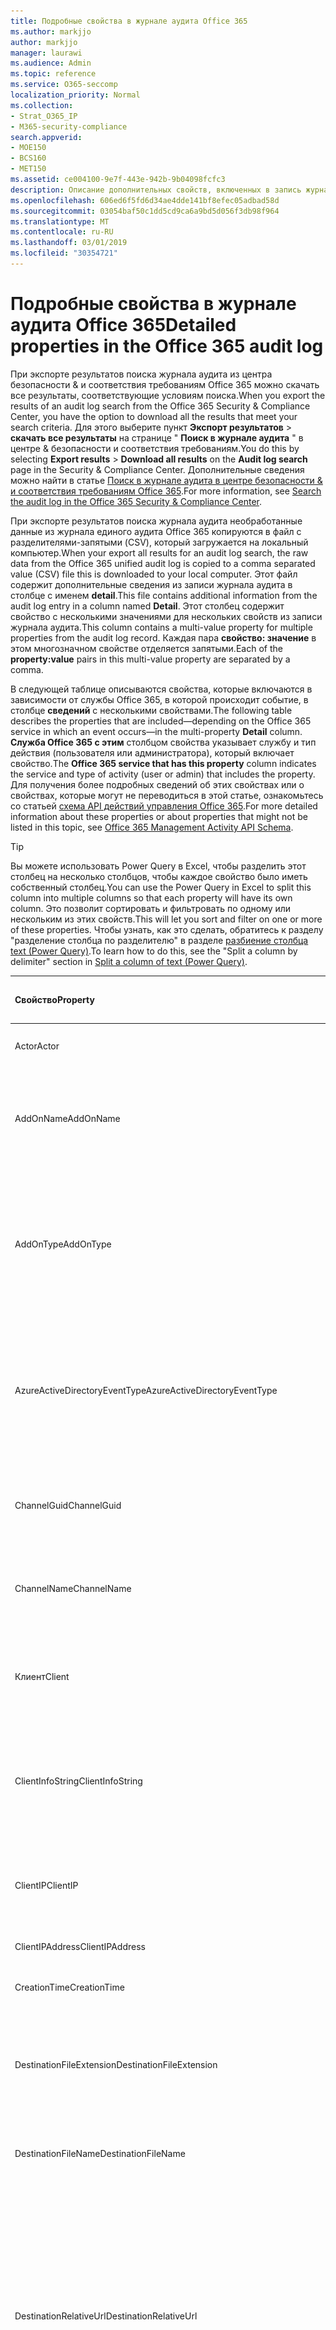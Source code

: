 ```yaml
---
title: Подробные свойства в журнале аудита Office 365
ms.author: markjjo
author: markjjo
manager: laurawi
ms.audience: Admin
ms.topic: reference
ms.service: O365-seccomp
localization_priority: Normal
ms.collection:
- Strat_O365_IP
- M365-security-compliance
search.appverid:
- MOE150
- BCS160
- MET150
ms.assetid: ce004100-9e7f-443e-942b-9b04098fcfc3
description: Описание дополнительных свойств, включенных в запись журнала аудита Office 365.
ms.openlocfilehash: 606ed6f5fd6d34ae4dde141bf8efec05adbad58d
ms.sourcegitcommit: 03054baf50c1dd5cd9ca6a9bd5d056f3db98f964
ms.translationtype: MT
ms.contentlocale: ru-RU
ms.lasthandoff: 03/01/2019
ms.locfileid: "30354721"
---
```

# <a name="detailed-properties-in-the-office-365-audit-log"></a><span data-ttu-id="d6e2f-103">Подробные свойства в журнале аудита Office 365</span><span class="sxs-lookup"><span data-stu-id="d6e2f-103">Detailed properties in the Office 365 audit log</span></span>

<span data-ttu-id="d6e2f-104">При экспорте результатов поиска журнала аудита из центра безопасности &amp; и соответствия требованиям Office 365 можно скачать все результаты, соответствующие условиям поиска.</span><span class="sxs-lookup"><span data-stu-id="d6e2f-104">When you export the results of an audit log search from the Office 365 Security &amp; Compliance Center, you have the option to download all the results that meet your search criteria.</span></span> <span data-ttu-id="d6e2f-105">Для этого выберите пункт **Экспорт результатов** \> **скачать все результаты** на странице " **Поиск в журнале аудита** " в центре &amp; безопасности и соответствия требованиям.</span><span class="sxs-lookup"><span data-stu-id="d6e2f-105">You do this by selecting **Export results** \> **Download all results** on the **Audit log search** page in the Security &amp; Compliance Center.</span></span> <span data-ttu-id="d6e2f-106">Дополнительные сведения можно найти в статье [Поиск в журнале аудита в центре безопасности &amp; и соответствия требованиям Office 365](search-the-audit-log-in-security-and-compliance.md).</span><span class="sxs-lookup"><span data-stu-id="d6e2f-106">For more information, see [Search the audit log in the Office 365 Security &amp; Compliance Center](search-the-audit-log-in-security-and-compliance.md).</span></span>
  
 <span data-ttu-id="d6e2f-107">При экспорте результатов поиска журнала аудита необработанные данные из журнала единого аудита Office 365 копируются в файл с разделителями-запятыми (CSV), который загружается на локальный компьютер.</span><span class="sxs-lookup"><span data-stu-id="d6e2f-107">When your export all results for an audit log search, the raw data from the Office 365 unified audit log is copied to a comma separated value (CSV) file this is downloaded to your local computer.</span></span> <span data-ttu-id="d6e2f-108">Этот файл содержит дополнительные сведения из записи журнала аудита в столбце с именем **detail**.</span><span class="sxs-lookup"><span data-stu-id="d6e2f-108">This file contains additional information from the audit log entry in a column named **Detail**.</span></span> <span data-ttu-id="d6e2f-109">Этот столбец содержит свойство с несколькими значениями для нескольких свойств из записи журнала аудита.</span><span class="sxs-lookup"><span data-stu-id="d6e2f-109">This column contains a multi-value property for multiple properties from the audit log record.</span></span> <span data-ttu-id="d6e2f-110">Каждая пара **свойство: значение** в этом многозначном свойстве отделяется запятыми.</span><span class="sxs-lookup"><span data-stu-id="d6e2f-110">Each of the **property:value** pairs in this multi-value property are separated by a comma.</span></span> 
  
<span data-ttu-id="d6e2f-111">В следующей таблице описываются свойства, которые включаются в зависимости от службы Office 365, в которой происходит событие, в столбце **сведений** с несколькими свойствами.</span><span class="sxs-lookup"><span data-stu-id="d6e2f-111">The following table describes the properties that are included—depending on the Office 365 service in which an event occurs—in the multi-property **Detail** column.</span></span> <span data-ttu-id="d6e2f-112">**Служба Office 365 с этим** столбцом свойства указывает службу и тип действия (пользователя или администратора), который включает свойство.</span><span class="sxs-lookup"><span data-stu-id="d6e2f-112">The **Office 365 service that has this property** column indicates the service and type of activity (user or admin) that includes the property.</span></span> <span data-ttu-id="d6e2f-113">Для получения более подробных сведений об этих свойствах или о свойствах, которые могут не переводиться в этой статье, ознакомьтесь со статьей [схема API действий управления Office 365](https://go.microsoft.com/fwlink/p/?LinkId=717993).</span><span class="sxs-lookup"><span data-stu-id="d6e2f-113">For more detailed information about these properties or about properties that might not be listed in this topic, see [Office 365 Management Activity API Schema](https://go.microsoft.com/fwlink/p/?LinkId=717993).</span></span>
  
> [!TIP]
> <span data-ttu-id="d6e2f-114">Вы можете использовать Power Query в Excel, чтобы разделить этот столбец на несколько столбцов, чтобы каждое свойство было иметь собственный столбец.</span><span class="sxs-lookup"><span data-stu-id="d6e2f-114">You can use the Power Query in Excel to split this column into multiple columns so that each property will have its own column.</span></span> <span data-ttu-id="d6e2f-115">Это позволит сортировать и фильтровать по одному или нескольким из этих свойств.</span><span class="sxs-lookup"><span data-stu-id="d6e2f-115">This will let you sort and filter on one or more of these properties.</span></span> <span data-ttu-id="d6e2f-116">Чтобы узнать, как это сделать, обратитесь к разделу "разделение столбца по разделителю" в разделе [разбиение столбца text (Power Query)](https://support.office.com/article/5282d425-6dd0-46ca-95bf-8e0da9539662).</span><span class="sxs-lookup"><span data-stu-id="d6e2f-116">To learn how to do this, see the "Split a column by delimiter" section in [Split a column of text (Power Query)](https://support.office.com/article/5282d425-6dd0-46ca-95bf-8e0da9539662).</span></span> 
  
|<span data-ttu-id="d6e2f-117">**Свойство**</span><span class="sxs-lookup"><span data-stu-id="d6e2f-117">**Property**</span></span>|<span data-ttu-id="d6e2f-118">**Описание**</span><span class="sxs-lookup"><span data-stu-id="d6e2f-118">**Description**</span></span>|<span data-ttu-id="d6e2f-119">**Служба Office 365 с этим свойством**</span><span class="sxs-lookup"><span data-stu-id="d6e2f-119">**Office 365 service that has this property**</span></span>|
|:-----|:-----|:-----|
|<span data-ttu-id="d6e2f-120">Actor</span><span class="sxs-lookup"><span data-stu-id="d6e2f-120">Actor</span></span>|<span data-ttu-id="d6e2f-121">Учетная запись пользователя или службы, которая выполнила действие.</span><span class="sxs-lookup"><span data-stu-id="d6e2f-121">The user or service account that performed the action.</span></span>|<span data-ttu-id="d6e2f-122">Azure Active Directory;</span><span class="sxs-lookup"><span data-stu-id="d6e2f-122">Azure Active Directory</span></span>|
|<span data-ttu-id="d6e2f-123">AddOnName</span><span class="sxs-lookup"><span data-stu-id="d6e2f-123">AddOnName</span></span>|<span data-ttu-id="d6e2f-124">Имя надстройки, которая была добавлена, удалена или обновлена в команде.</span><span class="sxs-lookup"><span data-stu-id="d6e2f-124">The name of an add-on that was added, removed, or updated in a team.</span></span> <span data-ttu-id="d6e2f-125">Тип надстроек в Microsoft Teams — это Bot, соединитель или вкладка.</span><span class="sxs-lookup"><span data-stu-id="d6e2f-125">The type of add-ons in Microsoft Teams are a bot, a connector, or a tab.</span></span>|<span data-ttu-id="d6e2f-126">Microsoft Teams</span><span class="sxs-lookup"><span data-stu-id="d6e2f-126">Microsoft Teams</span></span>|
|<span data-ttu-id="d6e2f-127">AddOnType</span><span class="sxs-lookup"><span data-stu-id="d6e2f-127">AddOnType</span></span>|<span data-ttu-id="d6e2f-128">Тип надстройки, которая была добавлена, удалена или обновлена в команде.</span><span class="sxs-lookup"><span data-stu-id="d6e2f-128">The type of an add-on that was added, removed, or updated in a team.</span></span> <span data-ttu-id="d6e2f-129">Следующие значения указывают тип надстройки.</span><span class="sxs-lookup"><span data-stu-id="d6e2f-129">The following values indicate the type of add-on.</span></span>  <br/> <span data-ttu-id="d6e2f-130">**1** — указывает на Bot.</span><span class="sxs-lookup"><span data-stu-id="d6e2f-130">**1** - Indicates a bot.</span></span><br/> <span data-ttu-id="d6e2f-131">**2** — указывает на соединитель.</span><span class="sxs-lookup"><span data-stu-id="d6e2f-131">**2** - Indicates a connector.</span></span><br/> <span data-ttu-id="d6e2f-132">**3** — указывает на вкладку.</span><span class="sxs-lookup"><span data-stu-id="d6e2f-132">**3** - Indicates a tab.</span></span>|<span data-ttu-id="d6e2f-133">Microsoft Teams</span><span class="sxs-lookup"><span data-stu-id="d6e2f-133">Microsoft Teams</span></span>|
|<span data-ttu-id="d6e2f-134">AzureActiveDirectoryEventType</span><span class="sxs-lookup"><span data-stu-id="d6e2f-134">AzureActiveDirectoryEventType</span></span>|<span data-ttu-id="d6e2f-135">Тип события Azure Active Directory.</span><span class="sxs-lookup"><span data-stu-id="d6e2f-135">The type of Azure Active Directory event.</span></span> <span data-ttu-id="d6e2f-136">Следующие значения указывают тип события.</span><span class="sxs-lookup"><span data-stu-id="d6e2f-136">The following values indicate the type of event.</span></span>  <br/> <span data-ttu-id="d6e2f-137">**0** — указывает на событие входа в учетную запись.</span><span class="sxs-lookup"><span data-stu-id="d6e2f-137">**0** - Indicates an account login event.</span></span><br/> <span data-ttu-id="d6e2f-138">**1** — указывает на событие безопасности приложения Azure.</span><span class="sxs-lookup"><span data-stu-id="d6e2f-138">**1** - Indicates an Azure application security event.</span></span>|<span data-ttu-id="d6e2f-139">Azure Active Directory;</span><span class="sxs-lookup"><span data-stu-id="d6e2f-139">Azure Active Directory</span></span>|
|<span data-ttu-id="d6e2f-140">ChannelGuid</span><span class="sxs-lookup"><span data-stu-id="d6e2f-140">ChannelGuid</span></span>|<span data-ttu-id="d6e2f-141">Идентификатор канала Microsoft Teams.</span><span class="sxs-lookup"><span data-stu-id="d6e2f-141">The ID of a Microsoft Teams channel.</span></span> <span data-ttu-id="d6e2f-142">Команда, в которой находится канал, определена свойствами **теамнаме** и **теамгуид** .</span><span class="sxs-lookup"><span data-stu-id="d6e2f-142">The team that the channel is located in is identified by the **TeamName** and **TeamGuid** properties.</span></span>|<span data-ttu-id="d6e2f-143">Microsoft Teams</span><span class="sxs-lookup"><span data-stu-id="d6e2f-143">Microsoft Teams</span></span>|
|<span data-ttu-id="d6e2f-144">ChannelName</span><span class="sxs-lookup"><span data-stu-id="d6e2f-144">ChannelName</span></span>|<span data-ttu-id="d6e2f-145">Имя канала Microsoft Teams.</span><span class="sxs-lookup"><span data-stu-id="d6e2f-145">The name of a Microsoft Teams channel.</span></span> <span data-ttu-id="d6e2f-146">Команда, в которой находится канал, определена свойствами **теамнаме** и **теамгуид** .</span><span class="sxs-lookup"><span data-stu-id="d6e2f-146">The team that the channel is located in is identified by the **TeamName** and **TeamGuid** properties.</span></span>|<span data-ttu-id="d6e2f-147">Microsoft Teams</span><span class="sxs-lookup"><span data-stu-id="d6e2f-147">Microsoft Teams</span></span>|
|<span data-ttu-id="d6e2f-148">Клиент</span><span class="sxs-lookup"><span data-stu-id="d6e2f-148">Client</span></span>|<span data-ttu-id="d6e2f-149">Клиентское устройство, ОС устройства и браузер устройства, используемый для события входа (например, Nokia Lumia 920; Windows Phone 8; IE Mobile 11).</span><span class="sxs-lookup"><span data-stu-id="d6e2f-149">The client device, the device OS, and the device browser used for the login event (for example, Nokia Lumia 920; Windows Phone 8; IE Mobile 11).</span></span>|<span data-ttu-id="d6e2f-150">Azure Active Directory;</span><span class="sxs-lookup"><span data-stu-id="d6e2f-150">Azure Active Directory</span></span>|
|<span data-ttu-id="d6e2f-151">ClientInfoString</span><span class="sxs-lookup"><span data-stu-id="d6e2f-151">ClientInfoString</span></span>|<span data-ttu-id="d6e2f-152">Сведения о почтовом клиенте, который использовался для выполнения операции (например, версия браузера, версия Outlook и сведения о мобильном устройстве)</span><span class="sxs-lookup"><span data-stu-id="d6e2f-152">Information about the email client that was used to perform the operation, such as a browser version, Outlook version, and mobile device information</span></span>|<span data-ttu-id="d6e2f-153">Exchange (действие почтового ящика)</span><span class="sxs-lookup"><span data-stu-id="d6e2f-153">Exchange (mailbox activity)</span></span>|
|<span data-ttu-id="d6e2f-154">ClientIP</span><span class="sxs-lookup"><span data-stu-id="d6e2f-154">ClientIP</span></span>|<span data-ttu-id="d6e2f-155">IP-адрес устройства, которое использовалось при регистрации действия в журнале.</span><span class="sxs-lookup"><span data-stu-id="d6e2f-155">The IP address of the device that was used when the activity was logged.</span></span> <span data-ttu-id="d6e2f-156">IP-адрес отображается в формате адреса IPv4 или IPv6.</span><span class="sxs-lookup"><span data-stu-id="d6e2f-156">The IP address is displayed in either an IPv4 or IPv6 address format.</span></span>|<span data-ttu-id="d6e2f-157">Exchange и Azure Active Directory</span><span class="sxs-lookup"><span data-stu-id="d6e2f-157">Exchange and Azure Active Directory</span></span>|
|<span data-ttu-id="d6e2f-158">ClientIPAddress</span><span class="sxs-lookup"><span data-stu-id="d6e2f-158">ClientIPAddress</span></span>|<span data-ttu-id="d6e2f-159">То же, что и Клиентип.</span><span class="sxs-lookup"><span data-stu-id="d6e2f-159">Same as ClientIP.</span></span>|<span data-ttu-id="d6e2f-160">SharePoint</span><span class="sxs-lookup"><span data-stu-id="d6e2f-160">SharePoint</span></span>|
|<span data-ttu-id="d6e2f-161">CreationTime</span><span class="sxs-lookup"><span data-stu-id="d6e2f-161">CreationTime</span></span>|<span data-ttu-id="d6e2f-162">Дата и время выполнения действия пользователем в формате UTC.</span><span class="sxs-lookup"><span data-stu-id="d6e2f-162">The date and time in Coordinated Universal Time (UTC) when the user performed the activity.</span></span>|<span data-ttu-id="d6e2f-163">Все</span><span class="sxs-lookup"><span data-stu-id="d6e2f-163">All</span></span>|
|<span data-ttu-id="d6e2f-164">DestinationFileExtension</span><span class="sxs-lookup"><span data-stu-id="d6e2f-164">DestinationFileExtension</span></span>|<span data-ttu-id="d6e2f-165">Расширение скопированного или перемещенного файла.</span><span class="sxs-lookup"><span data-stu-id="d6e2f-165">The file extension of a file that is copied or moved.</span></span> <span data-ttu-id="d6e2f-166">Это свойство отображается только для действий пользователя Филекопиед и Филемовед.</span><span class="sxs-lookup"><span data-stu-id="d6e2f-166">This property is displayed only for the FileCopied and FileMoved user activities.</span></span>|<span data-ttu-id="d6e2f-167">SharePoint</span><span class="sxs-lookup"><span data-stu-id="d6e2f-167">SharePoint</span></span>|
|<span data-ttu-id="d6e2f-168">DestinationFileName</span><span class="sxs-lookup"><span data-stu-id="d6e2f-168">DestinationFileName</span></span>|<span data-ttu-id="d6e2f-169">Имя файла копируется или перемещается.</span><span class="sxs-lookup"><span data-stu-id="d6e2f-169">The name of the file is copied or moved.</span></span> <span data-ttu-id="d6e2f-170">Это свойство отображается только для действий Филекопиед и Филемовед.</span><span class="sxs-lookup"><span data-stu-id="d6e2f-170">This property is displayed only for the FileCopied and FileMoved actions.</span></span>|<span data-ttu-id="d6e2f-171">SharePoint</span><span class="sxs-lookup"><span data-stu-id="d6e2f-171">SharePoint</span></span>|
|<span data-ttu-id="d6e2f-172">DestinationRelativeUrl</span><span class="sxs-lookup"><span data-stu-id="d6e2f-172">DestinationRelativeUrl</span></span>|<span data-ttu-id="d6e2f-173">URL-адрес конечной папки, в которую копируется или перемещается файл.</span><span class="sxs-lookup"><span data-stu-id="d6e2f-173">The URL of the destination folder where a file is copied or moved.</span></span> <span data-ttu-id="d6e2f-174">Сочетание значений для свойств **SiteUrl**, **дестинатионрелативеурл**и **Дестинатионфиленаме** совпадает со значением свойства **ObjectID** , которое представляет собой полный путь к файлу, который был скопирован.</span><span class="sxs-lookup"><span data-stu-id="d6e2f-174">The combination of the values for the **SiteURL**, the **DestinationRelativeURL**, and the **DestinationFileName** properties is the same as the value for the **ObjectID** property, which is the full path name for the file that was copied.</span></span> <span data-ttu-id="d6e2f-175">Это свойство отображается только для действий пользователя Филекопиед и Филемовед.</span><span class="sxs-lookup"><span data-stu-id="d6e2f-175">This property is displayed only for the FileCopied and FileMoved user activities.</span></span>|<span data-ttu-id="d6e2f-176">SharePoint</span><span class="sxs-lookup"><span data-stu-id="d6e2f-176">SharePoint</span></span>|
|<span data-ttu-id="d6e2f-177">EventSource</span><span class="sxs-lookup"><span data-stu-id="d6e2f-177">EventSource</span></span>|<span data-ttu-id="d6e2f-178">Определяет, произошло ли событие в SharePoint.</span><span class="sxs-lookup"><span data-stu-id="d6e2f-178">Identifies that an event occurred in SharePoint.</span></span> <span data-ttu-id="d6e2f-179">Возможные значения: **SharePoint** и **ObjectModel**.</span><span class="sxs-lookup"><span data-stu-id="d6e2f-179">Possible values are **SharePoint** and **ObjectModel**.</span></span>|<span data-ttu-id="d6e2f-180">SharePoint</span><span class="sxs-lookup"><span data-stu-id="d6e2f-180">SharePoint</span></span>|
|<span data-ttu-id="d6e2f-181">ExternalAccess</span><span class="sxs-lookup"><span data-stu-id="d6e2f-181">ExternalAccess</span></span>|<span data-ttu-id="d6e2f-182">Для действий администратора Exchange указывает, был ли командлет запущен пользователем в Организации, сотрудником центра обработки данных Майкрософт или учетной записью службы центра обработки данных или полномочным администратором.</span><span class="sxs-lookup"><span data-stu-id="d6e2f-182">For Exchange admin activity, specifies whether the cmdlet was run by a user in your organization, by Microsoft datacenter personnel or a datacenter service account, or by a delegated administrator.</span></span> <span data-ttu-id="d6e2f-183">Значение **False** означает, что командлет был запущен пользователем в вашей организации.</span><span class="sxs-lookup"><span data-stu-id="d6e2f-183">The value **False** indicates that the cmdlet was run by someone in your organization.</span></span> <span data-ttu-id="d6e2f-184">Значение **True** значит, что командлет запустили сотрудник центра данных Майкрософт, учетная запись службы центра данных или полномочный администратор.</span><span class="sxs-lookup"><span data-stu-id="d6e2f-184">The value **True** indicates that the cmdlet was run by datacenter personnel, a datacenter service account, or a delegated administrator.</span></span>  <br/> <span data-ttu-id="d6e2f-185">Для действия почтовых ящиков Exchange указывает, был ли доступ к почтовому ящику пользователю за пресроком вашей организации.</span><span class="sxs-lookup"><span data-stu-id="d6e2f-185">For Exchange mailbox activity, specifies whether a mailbox was accessed by a user outside your organization.</span></span>|<span data-ttu-id="d6e2f-186">Exchange;</span><span class="sxs-lookup"><span data-stu-id="d6e2f-186">Exchange</span></span>|
|<span data-ttu-id="d6e2f-187">ExtendedProperties</span><span class="sxs-lookup"><span data-stu-id="d6e2f-187">ExtendedProperties</span></span>|<span data-ttu-id="d6e2f-188">Расширенные свойства для события Azure Active Directory.</span><span class="sxs-lookup"><span data-stu-id="d6e2f-188">The extended properties for an the Azure Active Directory event.</span></span>|<span data-ttu-id="d6e2f-189">Azure Active Directory;</span><span class="sxs-lookup"><span data-stu-id="d6e2f-189">Azure Active Directory</span></span>|
|<span data-ttu-id="d6e2f-190">ИД</span><span class="sxs-lookup"><span data-stu-id="d6e2f-190">ID</span></span>|<span data-ttu-id="d6e2f-191">Идентификатор записи отчета.</span><span class="sxs-lookup"><span data-stu-id="d6e2f-191">The ID of the report entry.</span></span> <span data-ttu-id="d6e2f-192">ИДЕНТИФИКАТОР уникально идентифицирует запись отчета.</span><span class="sxs-lookup"><span data-stu-id="d6e2f-192">The ID uniquely identifies the report entry.</span></span>|<span data-ttu-id="d6e2f-193">Все</span><span class="sxs-lookup"><span data-stu-id="d6e2f-193">All</span></span>|
|<span data-ttu-id="d6e2f-194">InternalLogonType</span><span class="sxs-lookup"><span data-stu-id="d6e2f-194">InternalLogonType</span></span>|<span data-ttu-id="d6e2f-195">Зарезервировано для внутреннего использования.</span><span class="sxs-lookup"><span data-stu-id="d6e2f-195">Reserved for internal use.</span></span>|<span data-ttu-id="d6e2f-196">Exchange (действие почтового ящика)</span><span class="sxs-lookup"><span data-stu-id="d6e2f-196">Exchange (mailbox activity)</span></span>|
|<span data-ttu-id="d6e2f-197">ItemType</span><span class="sxs-lookup"><span data-stu-id="d6e2f-197">ItemType</span></span>|<span data-ttu-id="d6e2f-198">Тип объекта, который был открыт или изменен.</span><span class="sxs-lookup"><span data-stu-id="d6e2f-198">The type of object that was accessed or modified.</span></span> <span data-ttu-id="d6e2f-199">Возможные значения: **файл**, **Папка**, **веб**, **сайт**, **клиент**и **DocumentLibrary**.</span><span class="sxs-lookup"><span data-stu-id="d6e2f-199">Possible values include **File**, **Folder**, **Web**, **Site**, **Tenant**, and **DocumentLibrary**.</span></span>|<span data-ttu-id="d6e2f-200">SharePoint</span><span class="sxs-lookup"><span data-stu-id="d6e2f-200">SharePoint</span></span>|
|<span data-ttu-id="d6e2f-201">LoginStatus</span><span class="sxs-lookup"><span data-stu-id="d6e2f-201">LoginStatus</span></span>|<span data-ttu-id="d6e2f-202">Определяет ошибки входа в систему, которые могут быть выполнены.</span><span class="sxs-lookup"><span data-stu-id="d6e2f-202">Identifies login failures that might have occurred.</span></span>|<span data-ttu-id="d6e2f-203">Azure Active Directory;</span><span class="sxs-lookup"><span data-stu-id="d6e2f-203">Azure Active Directory</span></span>|
|<span data-ttu-id="d6e2f-204">LogonType</span><span class="sxs-lookup"><span data-stu-id="d6e2f-204">LogonType</span></span>|<span data-ttu-id="d6e2f-205">Тип доступа к почтовому ящику.</span><span class="sxs-lookup"><span data-stu-id="d6e2f-205">The type of mailbox access.</span></span> <span data-ttu-id="d6e2f-206">Следующие значения указывают тип пользователя, получившего доступ к почтовому ящику.</span><span class="sxs-lookup"><span data-stu-id="d6e2f-206">The following values indicate the type of user who accessed the mailbox.</span></span>  <br/><br/> <span data-ttu-id="d6e2f-207">**0** — указывает на владельца почтового ящика.</span><span class="sxs-lookup"><span data-stu-id="d6e2f-207">**0** - Indicates a mailbox owner.</span></span><br/> <span data-ttu-id="d6e2f-208">**1** — указывает на администратора.</span><span class="sxs-lookup"><span data-stu-id="d6e2f-208">**1** - Indicates an administrator.</span></span><br/> <span data-ttu-id="d6e2f-209">**2** — указывает на делегат.</span><span class="sxs-lookup"><span data-stu-id="d6e2f-209">**2** - Indicates a delegate.</span></span> <br/><span data-ttu-id="d6e2f-210">**3** — указывает транспортную службу в центре обработки данных Майкрософт.</span><span class="sxs-lookup"><span data-stu-id="d6e2f-210">**3** - Indicates the transport service in the Microsoft datacenter.</span></span><br/> <span data-ttu-id="d6e2f-211">**4** — указывает учетную запись службы в центре обработки данных Майкрософт.</span><span class="sxs-lookup"><span data-stu-id="d6e2f-211">**4** - Indicates a   service account in the Microsoft datacenter.</span></span> <br/><span data-ttu-id="d6e2f-212">**6** указывает на делегированного администратора.</span><span class="sxs-lookup"><span data-stu-id="d6e2f-212">**6** - Indicates a delegated administrator.</span></span>|<span data-ttu-id="d6e2f-213">Exchange (действие почтового ящика)</span><span class="sxs-lookup"><span data-stu-id="d6e2f-213">Exchange (mailbox activity)</span></span>|
|<span data-ttu-id="d6e2f-214">MailboxGuid</span><span class="sxs-lookup"><span data-stu-id="d6e2f-214">MailboxGuid</span></span>|<span data-ttu-id="d6e2f-215">GUID почтового ящика Exchange, к которому получен доступ.</span><span class="sxs-lookup"><span data-stu-id="d6e2f-215">The Exchange GUID of the mailbox that was accessed.</span></span>|<span data-ttu-id="d6e2f-216">Exchange (действие почтового ящика)</span><span class="sxs-lookup"><span data-stu-id="d6e2f-216">Exchange (mailbox activity)</span></span>|
|<span data-ttu-id="d6e2f-217">MailboxOwnerUPN</span><span class="sxs-lookup"><span data-stu-id="d6e2f-217">MailboxOwnerUPN</span></span>|<span data-ttu-id="d6e2f-218">Адрес электронной почты пользователя, владеющего почтовым ящиком, к которому получен доступ.</span><span class="sxs-lookup"><span data-stu-id="d6e2f-218">The email address of the person who owns the mailbox that was accessed.</span></span>|<span data-ttu-id="d6e2f-219">Exchange (действие почтового ящика)</span><span class="sxs-lookup"><span data-stu-id="d6e2f-219">Exchange (mailbox activity)</span></span>|
|<span data-ttu-id="d6e2f-220">Members</span><span class="sxs-lookup"><span data-stu-id="d6e2f-220">Members</span></span>|<span data-ttu-id="d6e2f-221">Список пользователей, которые были добавлены в команду или удалены из нее.</span><span class="sxs-lookup"><span data-stu-id="d6e2f-221">Lists the users that have been added or removed from a team.</span></span> <span data-ttu-id="d6e2f-222">Следующие значения указывают тип роли, назначенный пользователю.</span><span class="sxs-lookup"><span data-stu-id="d6e2f-222">The following values indicate the Role type assigned to the user.</span></span>  <br/><br/> <span data-ttu-id="d6e2f-223">**1** — указывает на роль владельца.</span><span class="sxs-lookup"><span data-stu-id="d6e2f-223">**1** - Indicates  the Owner role.</span></span><br/> <span data-ttu-id="d6e2f-224">**2** — роль участника.</span><span class="sxs-lookup"><span data-stu-id="d6e2f-224">**2** - Indicates the Member role.</span></span><br/> <span data-ttu-id="d6e2f-225">**3** — указывает роль гостя.</span><span class="sxs-lookup"><span data-stu-id="d6e2f-225">**3** - Indicates the Guest role.</span></span> <br/><br/><span data-ttu-id="d6e2f-226">Свойство Members также включает имя Организации и адрес электронной почты участника.</span><span class="sxs-lookup"><span data-stu-id="d6e2f-226">The Members property also includes the name of your organization, and the member's email address.</span></span>|<span data-ttu-id="d6e2f-227">Microsoft Teams</span><span class="sxs-lookup"><span data-stu-id="d6e2f-227">Microsoft Teams</span></span>|
|<span data-ttu-id="d6e2f-228">ModifiedProperties (имя, NewValue, OldValue)</span><span class="sxs-lookup"><span data-stu-id="d6e2f-228">ModifiedProperties (Name, NewValue, OldValue)</span></span>|<span data-ttu-id="d6e2f-229">Это свойство включается для действий администратора, таких как добавление пользователя в качестве участника сайта или члена группы администраторов семейства веб-сайтов.</span><span class="sxs-lookup"><span data-stu-id="d6e2f-229">The property is included for admin events, such as adding a user as a member of a site or a site collection admin group.</span></span> <span data-ttu-id="d6e2f-230">Свойство включает имя измененного свойства (например, "Группа администраторов сайта") нового значения свойства Modified (например, пользователя, добавленного в качестве администратора сайта, а также предыдущее значение измененного объекта.</span><span class="sxs-lookup"><span data-stu-id="d6e2f-230">The property includes the name of the property that was modified (for example, the Site Admin group) the new value of the modified property (such the user who was added as a site admin, and the previous value of the modified object.</span></span>|<span data-ttu-id="d6e2f-231">Все (действия администратора)</span><span class="sxs-lookup"><span data-stu-id="d6e2f-231">All (admin activity)</span></span>|
|<span data-ttu-id="d6e2f-232">ИД</span><span class="sxs-lookup"><span data-stu-id="d6e2f-232">ObjectID</span></span>|<span data-ttu-id="d6e2f-233">Что касается ведения журнала аудита действий администратора Exchange, это имя объекта, измененного командлетом.</span><span class="sxs-lookup"><span data-stu-id="d6e2f-233">For Exchange admin audit logging, the name of the object that was modified by the cmdlet.</span></span>  <br/> <span data-ttu-id="d6e2f-234">Для действия SharePoint — полный URL-путь к файлу или папке, к которым обращается пользователь.</span><span class="sxs-lookup"><span data-stu-id="d6e2f-234">For SharePoint activity, the full URL path name of the file or folder accessed by a user.</span></span>  <br/> <span data-ttu-id="d6e2f-235">Для действия Azure AD введите имя учетной записи пользователя, которая была изменена.</span><span class="sxs-lookup"><span data-stu-id="d6e2f-235">For Azure AD activity, the name of the user account that was modified.</span></span>|<span data-ttu-id="d6e2f-236">Все</span><span class="sxs-lookup"><span data-stu-id="d6e2f-236">All</span></span>|
|<span data-ttu-id="d6e2f-237">Operation</span><span class="sxs-lookup"><span data-stu-id="d6e2f-237">Operation</span></span>|<span data-ttu-id="d6e2f-238">Название действия пользователя или администратора.</span><span class="sxs-lookup"><span data-stu-id="d6e2f-238">The name of the user or admin activity.</span></span> <span data-ttu-id="d6e2f-239">Значение этого свойства соответствует значению, выбранному в раскрывающемся списке " **действия** ".</span><span class="sxs-lookup"><span data-stu-id="d6e2f-239">The value of this property corresponds to the value that was selected in the **Activities** drop down list.</span></span> <span data-ttu-id="d6e2f-240">Если выбран параметр **Показать результаты для всех действий** , отчет будет включать записи для всех действий пользователя и администратора для всех служб.</span><span class="sxs-lookup"><span data-stu-id="d6e2f-240">If **Show results for all activities** was selected, the report will included entries for all user and admin activities for all services.</span></span> <span data-ttu-id="d6e2f-241">Описание операций и действий, регистрируемых в журнале аудита Office 365, приведено на вкладке "действия при **аудите** " в разделе [Поиск в журнале аудита в центре безопасности &amp; и соответствия требованиям Office 365](search-the-audit-log-in-security-and-compliance.md).</span><span class="sxs-lookup"><span data-stu-id="d6e2f-241">For a description of the operations/activities that are logged in the Office 365 audit log, see the **Audited activities** tab in [Search the audit log in the Office 365 Security &amp; Compliance Center](search-the-audit-log-in-security-and-compliance.md).</span></span>  <br/> <span data-ttu-id="d6e2f-242">Что касается действий администратора Exchange, это свойство определяет имя запущенного командлета.</span><span class="sxs-lookup"><span data-stu-id="d6e2f-242">For Exchange admin activity, this property identifies the name of the cmdlet that was run.</span></span>|<span data-ttu-id="d6e2f-243">Все</span><span class="sxs-lookup"><span data-stu-id="d6e2f-243">All</span></span>|
|<span data-ttu-id="d6e2f-244">Организатионид</span><span class="sxs-lookup"><span data-stu-id="d6e2f-244">OrganizationID</span></span>|<span data-ttu-id="d6e2f-245">GUID организации Office 365.</span><span class="sxs-lookup"><span data-stu-id="d6e2f-245">The GUID for your Office 365 organization.</span></span>|<span data-ttu-id="d6e2f-246">Все</span><span class="sxs-lookup"><span data-stu-id="d6e2f-246">All</span></span>|
|<span data-ttu-id="d6e2f-247">Path</span><span class="sxs-lookup"><span data-stu-id="d6e2f-247">Path</span></span>|<span data-ttu-id="d6e2f-248">Имя папки почтового ящика, где расположено сообщение, к которому получен доступ.</span><span class="sxs-lookup"><span data-stu-id="d6e2f-248">The name of the mailbox folder where the message that was accessed is located.</span></span> <span data-ttu-id="d6e2f-249">Это свойство также определяет папку, в которую создается или копируется или перемещается сообщение.</span><span class="sxs-lookup"><span data-stu-id="d6e2f-249">This property also identifies the folder a where a message is created in or copied/moved to.</span></span>|<span data-ttu-id="d6e2f-250">Exchange (действие почтового ящика)</span><span class="sxs-lookup"><span data-stu-id="d6e2f-250">Exchange (mailbox activity)</span></span>|
|<span data-ttu-id="d6e2f-251">Parameters</span><span class="sxs-lookup"><span data-stu-id="d6e2f-251">Parameters</span></span>|<span data-ttu-id="d6e2f-252">Для действий администратора Exchange — имя и значение для всех параметров, которые использовались с командлетом, указанным в свойстве Operation.</span><span class="sxs-lookup"><span data-stu-id="d6e2f-252">For Exchange admin activity, the name and value for all parameters that were used with the cmdlet that is identified in the Operation property.</span></span>|<span data-ttu-id="d6e2f-253">Exchange (действия администратора)</span><span class="sxs-lookup"><span data-stu-id="d6e2f-253">Exchange (admin activity)</span></span>|
|<span data-ttu-id="d6e2f-254">RecordType</span><span class="sxs-lookup"><span data-stu-id="d6e2f-254">RecordType</span></span>|<span data-ttu-id="d6e2f-255">Тип операции, указанный в записи.</span><span class="sxs-lookup"><span data-stu-id="d6e2f-255">The type of operation indicated by the record.</span></span> <span data-ttu-id="d6e2f-256">Следующие значения указывают тип записи.</span><span class="sxs-lookup"><span data-stu-id="d6e2f-256">The following values indicate the record type.</span></span>  <br/><br/> <span data-ttu-id="d6e2f-257">**1** — указывает запись из журнала аудита администратора Exchange.</span><span class="sxs-lookup"><span data-stu-id="d6e2f-257">**1** - Indicates a record from the  Exchange  admin audit log.</span></span> <br/><span data-ttu-id="d6e2f-258">**2** — указывает запись в журнале аудита почтовых ящиков Exchange для операции, выполняемой с одним элементом почтового ящика.</span><span class="sxs-lookup"><span data-stu-id="d6e2f-258">**2** - Indicates a record from the  Exchange  mailbox audit log for an operation performed on a singled mailbox item.</span></span> <br/><span data-ttu-id="d6e2f-259">**3** — также указывает запись из журнала аудита почтовых ящиков Exchange.</span><span class="sxs-lookup"><span data-stu-id="d6e2f-259">**3** - Also indicates a record from the  Exchange  mailbox audit log.</span></span> <span data-ttu-id="d6e2f-260">Этот тип записи указывает на то, что операция была выполнена над несколькими элементами в исходном почтовом ящике (например, перемещение нескольких элементов в папку "Удаленные" или окончательное удаление нескольких элементов).</span><span class="sxs-lookup"><span data-stu-id="d6e2f-260">This record type indicates the operation was performed on multiple items in the source mailbox (such as moving multiple items to the Deleted Items folder or permanently deleting multiple items).</span></span> <br/><span data-ttu-id="d6e2f-261">**4** — указывает на работу администратора сайта в SharePoint, например администратора или пользователя, который назначает разрешения для сайта.</span><span class="sxs-lookup"><span data-stu-id="d6e2f-261">**4** - Indicates a site admin operation in SharePoint, such as an administrator or user assigning permissions to a site.</span></span> <br/><span data-ttu-id="d6e2f-262">**6** — обозначает операцию, связанную с файлами или папками в SharePoint, например пользователь, просматривающий или изменяющий файл.</span><span class="sxs-lookup"><span data-stu-id="d6e2f-262">**6** - Indicates a file or folder-related operation in SharePoint, such as a user viewing or modifying a file.</span></span> <br/><span data-ttu-id="d6e2f-263">**8** — указывает на административную операцию, выполняемую в Azure Active Directory.</span><span class="sxs-lookup"><span data-stu-id="d6e2f-263">**8** - Indicates an admin operation performed in Azure Active Directory.</span></span> <br/><span data-ttu-id="d6e2f-264">**9** — указывает на события входа в OrgID в Azure Active Directory.</span><span class="sxs-lookup"><span data-stu-id="d6e2f-264">**9** - Indicates  OrgId logon events in Azure Active Directory.</span></span> <span data-ttu-id="d6e2f-265">Этот тип записи устарел.</span><span class="sxs-lookup"><span data-stu-id="d6e2f-265">This record type is being deprecated.</span></span> <br/><span data-ttu-id="d6e2f-266">**10** — обозначает события командлетов безопасности, которые были выполнены персоналом Майкрософт в центре обработки данных.</span><span class="sxs-lookup"><span data-stu-id="d6e2f-266">**10** - Indicates security cmdlet events that were performed by Microsoft personnel in the data center.</span></span> <br/><span data-ttu-id="d6e2f-267">**11** — события защиты от потери данных (DLP) в SharePoint.</span><span class="sxs-lookup"><span data-stu-id="d6e2f-267">**11** - Indicates Data loss protection (DLP) events in SharePoint.</span></span><br/> <span data-ttu-id="d6e2f-268">**12** — обозначает события Sway.</span><span class="sxs-lookup"><span data-stu-id="d6e2f-268">**12** - Indicates Sway events.</span></span> <br/><span data-ttu-id="d6e2f-269">**13** — указывает на события DLP в Exchange, если они настроены с помощью единой политики DLP.</span><span class="sxs-lookup"><span data-stu-id="d6e2f-269">**13** - Indicates DLP events in Exchange, when configured with a unified a DLP policy.</span></span> <span data-ttu-id="d6e2f-270">События защиты от потери данных, основанные на правилах для обработки почты Exchange (которые также называются правилами транспорта), не поддерживаются.</span><span class="sxs-lookup"><span data-stu-id="d6e2f-270">DLP events based on Exchange mail flow rules (also known as transport rules) aren't supported.</span></span><br><span data-ttu-id="d6e2f-271">**14** — обозначает события общего доступа в SharePoint.</span><span class="sxs-lookup"><span data-stu-id="d6e2f-271">**14** - Indicates sharing events in SharePoint.</span></span><br/> <span data-ttu-id="d6e2f-272">**15** — указывает на события входа в службу маркеров безопасности (STS) в Azure Active Directory.</span><span class="sxs-lookup"><span data-stu-id="d6e2f-272">**15** - Indicates Secure Token Service (STS) logon events in Azure Active Directory.</span></span> <br/><span data-ttu-id="d6e2f-273">**18** — указывает на &amp; события центра соответствия требованиям безопасности.</span><span class="sxs-lookup"><span data-stu-id="d6e2f-273">**18** - Indicates Security &amp; Compliance Center events.</span></span> <br/><span data-ttu-id="d6e2f-274">**20** — указывает на события Power BI.</span><span class="sxs-lookup"><span data-stu-id="d6e2f-274">**20** - Indicates Power BI events.</span></span> <br/><span data-ttu-id="d6e2f-275">**21**— обозначает события Dynamics 365.</span><span class="sxs-lookup"><span data-stu-id="d6e2f-275">**21**- Indicates Dynamics 365 events.</span></span><br/><span data-ttu-id="d6e2f-276">**22** — обозначает события Yammer.</span><span class="sxs-lookup"><span data-stu-id="d6e2f-276">**22** - Indicates Yammer events.</span></span> <br/><span data-ttu-id="d6e2f-277">**23** — обозначает события Skype для бизнеса.</span><span class="sxs-lookup"><span data-stu-id="d6e2f-277">**23** - Indicates Skype for Business events.</span></span> <br/><span data-ttu-id="d6e2f-278">**24** — указывает на события обнаружения электронных данных.</span><span class="sxs-lookup"><span data-stu-id="d6e2f-278">**24** - Indicates eDiscovery events.</span></span> <span data-ttu-id="d6e2f-279">Этот тип записей указывает действия, выполненные при выполнении поиска контента и управления делами обнаружения электронных данных в центре безопасности _Амп_ соответствие требованиям.</span><span class="sxs-lookup"><span data-stu-id="d6e2f-279">This record type indicates activities that were performed by running content searches and managing eDiscovery cases in the Security & Compliance Center.</span></span> <span data-ttu-id="d6e2f-280">Дополнительные сведения приведены в статье [Поиск действий eDiscovery в журнале аудита Office 365](search-for-ediscovery-activities-in-the-audit-log.md).</span><span class="sxs-lookup"><span data-stu-id="d6e2f-280">For more information, see [Search for eDiscovery activities in the Office 365 audit log](search-for-ediscovery-activities-in-the-audit-log.md).</span></span><br/><span data-ttu-id="d6e2f-281">**25, 26 или 27** — обозначает события Microsoft Teams.</span><span class="sxs-lookup"><span data-stu-id="d6e2f-281">**25, 26, or 27** - Indicates Microsoft Teams events.</span></span> <br/><span data-ttu-id="d6e2f-282">**28** указывает события фишинга и вредоносных программ из Exchange Online Protection и события Advanced Threat Protection для Office 365.</span><span class="sxs-lookup"><span data-stu-id="d6e2f-282">**28** - Indicates phishing and malware events from Exchange Online Protection and Office 365 Advanced Threat Protection events.</span></span><br/> <span data-ttu-id="d6e2f-283">**30** — обозначает события Microsoft Flow.</span><span class="sxs-lookup"><span data-stu-id="d6e2f-283">**30** - Indicates Microsoft Flow events.</span></span><br/> <span data-ttu-id="d6e2f-284">**32** — обозначаются события Microsoft Stream.</span><span class="sxs-lookup"><span data-stu-id="d6e2f-284">**32** - Indicated Microsoft Stream events.</span></span><br/> <span data-ttu-id="d6e2f-285">**35** — обозначает события Microsoft Project.</span><span class="sxs-lookup"><span data-stu-id="d6e2f-285">**35** - Indicates Microsoft Project events.</span></span> <br/> <span data-ttu-id="d6e2f-286">**36** — обозначает события списка SharePoint.</span><span class="sxs-lookup"><span data-stu-id="d6e2f-286">**36** - Indicates SharePoint list events.</span></span><br/> <span data-ttu-id="d6e2f-287">**38** — указывает события, связанные с политиками хранения и метками хранения в центре безопасности _амп_.</span><span class="sxs-lookup"><span data-stu-id="d6e2f-287">**38** - Indicates events related to retention policies and retention labels in the Security & Compliance Center.</span></span>  <br/><span data-ttu-id="d6e2f-288">**40** — указывает на события, получаемые в результате оповещений о безопасности и соответствии требованиям.</span><span class="sxs-lookup"><span data-stu-id="d6e2f-288">**40** - Indicates events that results from security and compliance alert signals.</span></span><br/> <span data-ttu-id="d6e2f-289">**41** — указывает события для безопасных ссылок на события блокировки и переопределения блоков в Office 365 Advanced Threat protection.</span><span class="sxs-lookup"><span data-stu-id="d6e2f-289">**41** - Indicates safe links time-of-block and block override events in Office 365 Advanced Threat Protection.</span></span><br/><span data-ttu-id="d6e2f-290">**44** — указывает события аналитики рабочего места.</span><span class="sxs-lookup"><span data-stu-id="d6e2f-290">**44** - Indicates Workplace Analytics events.</span></span> <br/><span data-ttu-id="d6e2f-291">**45** — указывает события приложения PowerApps.</span><span class="sxs-lookup"><span data-stu-id="d6e2f-291">**45** - Indicates PowerApps app events.</span></span> <br/> <span data-ttu-id="d6e2f-292">**47** — обозначает фишинговые события и события вредоносных программ из Office 365 Advanced Threat Protection для файлов в SharePoint, OneDrive и Microsoft Teams.</span><span class="sxs-lookup"><span data-stu-id="d6e2f-292">**47** - Indicates phishing and malware events from Office 365 Advanced Threat Protection for files in SharePoint, OneDrive, and Microsoft Teams.</span></span>|<span data-ttu-id="d6e2f-293">Все</span><span class="sxs-lookup"><span data-stu-id="d6e2f-293">All</span></span>|
|<span data-ttu-id="d6e2f-294">ResultStatus</span><span class="sxs-lookup"><span data-stu-id="d6e2f-294">ResultStatus</span></span>|<span data-ttu-id="d6e2f-295">Указывает, было ли действие (указанное в свойстве **Operation** ) успешным или нет.</span><span class="sxs-lookup"><span data-stu-id="d6e2f-295">Indicates whether the action (specified in the **Operation** property) was successful or not.</span></span>  <br/> <span data-ttu-id="d6e2f-296">Для действий администратора Exchange значение имеет значение **true** (успешно) или **false** (неудачно).</span><span class="sxs-lookup"><span data-stu-id="d6e2f-296">For Exchange admin activity, the value is either **True** (successful) or **False** (failed).</span></span>|<span data-ttu-id="d6e2f-297">Все</span><span class="sxs-lookup"><span data-stu-id="d6e2f-297">All</span></span>  <br/>|
|<span data-ttu-id="d6e2f-298">Секуритикомплианцецентеревенттипе</span><span class="sxs-lookup"><span data-stu-id="d6e2f-298">SecurityComplianceCenterEventType</span></span>|<span data-ttu-id="d6e2f-299">Указывает, что действие было событием &amp; центра обеспечения безопасности.</span><span class="sxs-lookup"><span data-stu-id="d6e2f-299">Indicates that the activity was a Security &amp; Compliance Center event.</span></span> <span data-ttu-id="d6e2f-300">Все действия &amp; центра соответствия требованиям безопасности имеют значение **0** для этого свойства.</span><span class="sxs-lookup"><span data-stu-id="d6e2f-300">All Security &amp; Compliance Center activities will have a value of **0** for this property.</span></span>|<span data-ttu-id="d6e2f-301">Office 365 Security &amp; Compliance Center</span><span class="sxs-lookup"><span data-stu-id="d6e2f-301">Office 365 Security &amp; Compliance Center</span></span>|
|<span data-ttu-id="d6e2f-302">SharingType</span><span class="sxs-lookup"><span data-stu-id="d6e2f-302">SharingType</span></span>|<span data-ttu-id="d6e2f-303">Тип разрешений общего доступа, назначенный пользователю, к которому предоставлен общий доступ к ресурсу.</span><span class="sxs-lookup"><span data-stu-id="d6e2f-303">The type of sharing permissions that was assigned to the user that the resource was shared with.</span></span> <span data-ttu-id="d6e2f-304">Этот пользователь определен в свойстве **усершаредвис** .</span><span class="sxs-lookup"><span data-stu-id="d6e2f-304">This user is identified in the **UserSharedWith** property.</span></span>|<span data-ttu-id="d6e2f-305">SharePoint</span><span class="sxs-lookup"><span data-stu-id="d6e2f-305">SharePoint</span></span>|
|<span data-ttu-id="d6e2f-306">site</span><span class="sxs-lookup"><span data-stu-id="d6e2f-306">Site</span></span>|<span data-ttu-id="d6e2f-307">GUID сайта, на котором расположены файл или папка, к которым получил доступ пользователь.</span><span class="sxs-lookup"><span data-stu-id="d6e2f-307">The GUID of the site where the file or folder accessed by the user is located.</span></span>|<span data-ttu-id="d6e2f-308">SharePoint</span><span class="sxs-lookup"><span data-stu-id="d6e2f-308">SharePoint</span></span>|
|<span data-ttu-id="d6e2f-309">SiteUrl</span><span class="sxs-lookup"><span data-stu-id="d6e2f-309">SiteUrl</span></span>|<span data-ttu-id="d6e2f-310">URL-адрес сайта, на котором расположены файл или папка, к которым получил доступ пользователь.</span><span class="sxs-lookup"><span data-stu-id="d6e2f-310">The URL of the site where the file or folder accessed by the user is located.</span></span>|<span data-ttu-id="d6e2f-311">SharePoint</span><span class="sxs-lookup"><span data-stu-id="d6e2f-311">SharePoint</span></span>|
|<span data-ttu-id="d6e2f-312">SourceFileExtension</span><span class="sxs-lookup"><span data-stu-id="d6e2f-312">SourceFileExtension</span></span>|<span data-ttu-id="d6e2f-313">Расширение файла, к которому получил доступ пользователь.</span><span class="sxs-lookup"><span data-stu-id="d6e2f-313">The file extension of the file that was accessed by the user.</span></span> <span data-ttu-id="d6e2f-314">Это свойство пустое, если объект, к которому получен доступ, представляет собой папку.</span><span class="sxs-lookup"><span data-stu-id="d6e2f-314">This property is blank if the object that was accessed is a folder.</span></span>|<span data-ttu-id="d6e2f-315">SharePoint</span><span class="sxs-lookup"><span data-stu-id="d6e2f-315">SharePoint</span></span>|
|<span data-ttu-id="d6e2f-316">SourceFileName</span><span class="sxs-lookup"><span data-stu-id="d6e2f-316">SourceFileName</span></span>|<span data-ttu-id="d6e2f-317">Имя файла или папки, к которым получил доступ пользователь.</span><span class="sxs-lookup"><span data-stu-id="d6e2f-317">The name of the file or folder accessed by the user.</span></span>|<span data-ttu-id="d6e2f-318">SharePoint</span><span class="sxs-lookup"><span data-stu-id="d6e2f-318">SharePoint</span></span>|
|<span data-ttu-id="d6e2f-319">SourceRelativeUrl</span><span class="sxs-lookup"><span data-stu-id="d6e2f-319">SourceRelativeUrl</span></span>|<span data-ttu-id="d6e2f-320">URL-адрес папки с файлом, к которому получил доступ пользователь.</span><span class="sxs-lookup"><span data-stu-id="d6e2f-320">The URL of the folder that contains the file accessed by the user.</span></span> <span data-ttu-id="d6e2f-321">Сочетание значений для свойств **SiteUrl**, **саурцерелативеурл**и **Саурцефиленаме** совпадает со значением свойства **ObjectID** , которое представляет собой полный путь к файлу, к которому обращается пользователь.</span><span class="sxs-lookup"><span data-stu-id="d6e2f-321">The combination of the values for the **SiteURL**, the **SourceRelativeURL**, and the **SourceFileName** properties is the same as the value for the **ObjectID** property, which is the full path name for the file accessed by the user.</span></span>|<span data-ttu-id="d6e2f-322">SharePoint</span><span class="sxs-lookup"><span data-stu-id="d6e2f-322">SharePoint</span></span>|
|<span data-ttu-id="d6e2f-323">Subject</span><span class="sxs-lookup"><span data-stu-id="d6e2f-323">Subject</span></span>|<span data-ttu-id="d6e2f-324">Строка темы сообщения, к которому получен доступ.</span><span class="sxs-lookup"><span data-stu-id="d6e2f-324">The subject line of the message that was accessed.</span></span>|<span data-ttu-id="d6e2f-325">Exchange (действие почтового ящика)</span><span class="sxs-lookup"><span data-stu-id="d6e2f-325">Exchange (mailbox activity)</span></span>|
|<span data-ttu-id="d6e2f-326">TabType</span><span class="sxs-lookup"><span data-stu-id="d6e2f-326">TabType</span></span>| <span data-ttu-id="d6e2f-327">Тип добавленных, удаленных или обновленных вкладок в команде.</span><span class="sxs-lookup"><span data-stu-id="d6e2f-327">The type of tab added, removed, or updated in a team.</span></span> <span data-ttu-id="d6e2f-328">Вот возможные значения этого свойства:</span><span class="sxs-lookup"><span data-stu-id="d6e2f-328">The possible values for this property are:</span></span>  <br/><br/> <span data-ttu-id="d6e2f-329">**Ексцелпин** — вкладка Excel.</span><span class="sxs-lookup"><span data-stu-id="d6e2f-329">**Excelpin** - An Excel tab.</span></span>  <br/> <span data-ttu-id="d6e2f-330">**Extension** — все сторонние приложения и приложения сторонних производителей; Например, планировщик, VSTS и формы.</span><span class="sxs-lookup"><span data-stu-id="d6e2f-330">**Extension** - All first-party and third-party apps; such as Planner, VSTS, and Forms.</span></span>  <br/> <span data-ttu-id="d6e2f-331">**Заметки** — вкладка OneNote.</span><span class="sxs-lookup"><span data-stu-id="d6e2f-331">**Notes** - OneNote tab.</span></span>  <br/> <span data-ttu-id="d6e2f-332">**Пдфпин** — вкладка "PDF".</span><span class="sxs-lookup"><span data-stu-id="d6e2f-332">**Pdfpin** - A PDF tab.</span></span>  <br/> <span data-ttu-id="d6e2f-333">**Powerbi** — вкладка powerbi.</span><span class="sxs-lookup"><span data-stu-id="d6e2f-333">**Powerbi** - A PowerBI tab.</span></span>  <br/> <span data-ttu-id="d6e2f-334">**Поверпоинтпин** — вкладка PowerPoint.</span><span class="sxs-lookup"><span data-stu-id="d6e2f-334">**Powerpointpin** - A PowerPoint tab.</span></span>  <br/> <span data-ttu-id="d6e2f-335">**Шарепоинтфилес** — вкладка SharePoint.</span><span class="sxs-lookup"><span data-stu-id="d6e2f-335">**Sharepointfiles** - A SharePoint tab.</span></span>  <br/> <span data-ttu-id="d6e2f-336">Веб- **страница** — вкладка закрепленного веб-сайта.</span><span class="sxs-lookup"><span data-stu-id="d6e2f-336">**Webpage** - A pinned website tab.</span></span>  <br/> <span data-ttu-id="d6e2f-337">**Вики-вкладка** — вики-вкладка.</span><span class="sxs-lookup"><span data-stu-id="d6e2f-337">**Wiki-tab** - A wiki tab.</span></span>  <br/> <span data-ttu-id="d6e2f-338">**Вордпин** — вкладка Word.</span><span class="sxs-lookup"><span data-stu-id="d6e2f-338">**Wordpin** - A Word tab.</span></span>|<span data-ttu-id="d6e2f-339">Microsoft Teams</span><span class="sxs-lookup"><span data-stu-id="d6e2f-339">Microsoft Teams</span></span>|
|<span data-ttu-id="d6e2f-340">Target</span><span class="sxs-lookup"><span data-stu-id="d6e2f-340">Target</span></span>|<span data-ttu-id="d6e2f-341">Пользователь, для которого выполнялось действие (указанное в свойстве **Operation** ).</span><span class="sxs-lookup"><span data-stu-id="d6e2f-341">The user that the action (identified in the **Operation** property) was performed on.</span></span> <span data-ttu-id="d6e2f-342">Например, если пользователь-гость добавляется в SharePoint или группу Майкрософт, он будет указан в этом свойстве.</span><span class="sxs-lookup"><span data-stu-id="d6e2f-342">For example, if a guest user is added to SharePoint or a Microsoft Team, that user would be listed in this property.</span></span>|<span data-ttu-id="d6e2f-343">Azure Active Directory;</span><span class="sxs-lookup"><span data-stu-id="d6e2f-343">Azure Active Directory</span></span>|
|<span data-ttu-id="d6e2f-344">TeamGuid</span><span class="sxs-lookup"><span data-stu-id="d6e2f-344">TeamGuid</span></span>|<span data-ttu-id="d6e2f-345">Идентификатор команды в Microsoft Teams.</span><span class="sxs-lookup"><span data-stu-id="d6e2f-345">The ID of a team in Microsoft Teams.</span></span>|<span data-ttu-id="d6e2f-346">Microsoft Teams</span><span class="sxs-lookup"><span data-stu-id="d6e2f-346">Microsoft Teams</span></span>|
|<span data-ttu-id="d6e2f-347">TeamName</span><span class="sxs-lookup"><span data-stu-id="d6e2f-347">TeamName</span></span>|<span data-ttu-id="d6e2f-348">Имя команды в Microsoft Teams.</span><span class="sxs-lookup"><span data-stu-id="d6e2f-348">The name of a team in Microsoft Teams.</span></span>|<span data-ttu-id="d6e2f-349">Microsoft Teams</span><span class="sxs-lookup"><span data-stu-id="d6e2f-349">Microsoft Teams</span></span>|
|<span data-ttu-id="d6e2f-350">UserAgent</span><span class="sxs-lookup"><span data-stu-id="d6e2f-350">UserAgent</span></span>|<span data-ttu-id="d6e2f-351">Сведения о браузере пользователя.</span><span class="sxs-lookup"><span data-stu-id="d6e2f-351">Information about the user's browser.</span></span> <span data-ttu-id="d6e2f-352">Эта информация предоставляется браузером.</span><span class="sxs-lookup"><span data-stu-id="d6e2f-352">This information is provided by the browser.</span></span>|<span data-ttu-id="d6e2f-353">SharePoint</span><span class="sxs-lookup"><span data-stu-id="d6e2f-353">SharePoint</span></span>|
|<span data-ttu-id="d6e2f-354">UserDomain</span><span class="sxs-lookup"><span data-stu-id="d6e2f-354">UserDomain</span></span>|<span data-ttu-id="d6e2f-355">Идентификационные данные о клиентской организации пользователя (субъекта), выполнившего действие.</span><span class="sxs-lookup"><span data-stu-id="d6e2f-355">Identity information about the tenant organization of the user (actor) who performed the action.</span></span>|<span data-ttu-id="d6e2f-356">Azure Active Directory;</span><span class="sxs-lookup"><span data-stu-id="d6e2f-356">Azure Active Directory</span></span>|
|<span data-ttu-id="d6e2f-357">UserID</span><span class="sxs-lookup"><span data-stu-id="d6e2f-357">UserID</span></span>|<span data-ttu-id="d6e2f-358">Пользователь, который выполнил действие (указанное в свойстве **Operation** ), которое привело к записи в журнал.</span><span class="sxs-lookup"><span data-stu-id="d6e2f-358">The user who performed the action (specified in the **Operation** property) that resulted in the record being logged.</span></span> <span data-ttu-id="d6e2f-359">Обратите внимание, что записи о действиях, выполняемых системными учетными записями (например, SHAREPOINT\system или NT AUTHORITY\SYSTEM), также включаются в журнал аудита.</span><span class="sxs-lookup"><span data-stu-id="d6e2f-359">Note that records for activity performed by system accounts (such as SHAREPOINT\system or NT AUTHORITY\SYSTEM) are also included in the audit log.</span></span>|<span data-ttu-id="d6e2f-360">Все</span><span class="sxs-lookup"><span data-stu-id="d6e2f-360">All</span></span>|
|<span data-ttu-id="d6e2f-361">UserKey</span><span class="sxs-lookup"><span data-stu-id="d6e2f-361">UserKey</span></span>|<span data-ttu-id="d6e2f-362">Альтернативный идентификатор пользователя, указанный в свойстве **UserID** .</span><span class="sxs-lookup"><span data-stu-id="d6e2f-362">An alternative ID for the user identified in the **UserID** property.</span></span> <span data-ttu-id="d6e2f-363">Например, это свойство заполняется уникальным ИДЕНТИФИКАТОРом паспорта (PUID) для событий, выполняемых пользователями в SharePoint.</span><span class="sxs-lookup"><span data-stu-id="d6e2f-363">For example, this property is populated with the passport unique ID (PUID) for events performed by users in SharePoint.</span></span> <span data-ttu-id="d6e2f-364">Это свойство также может указывать то же значение, что и свойство **UserID** для событий, происходящих в других службах и событиях, выполняемых системными учетными записями.</span><span class="sxs-lookup"><span data-stu-id="d6e2f-364">This property also might specify the same value as the **UserID** property for events occurring in other services and events performed by system accounts.</span></span>|<span data-ttu-id="d6e2f-365">Все</span><span class="sxs-lookup"><span data-stu-id="d6e2f-365">All</span></span>|
|<span data-ttu-id="d6e2f-366">UserSharedWith</span><span class="sxs-lookup"><span data-stu-id="d6e2f-366">UserSharedWith</span></span>|<span data-ttu-id="d6e2f-367">Пользователь, которому предоставлен общий доступ к ресурсу.</span><span class="sxs-lookup"><span data-stu-id="d6e2f-367">The user that a resource was shared with.</span></span> <span data-ttu-id="d6e2f-368">Это свойство включается, если для свойства **операции** задано значение **Sharing**.</span><span class="sxs-lookup"><span data-stu-id="d6e2f-368">This property is included if the value for the **Operation** property is **SharingSet**.</span></span> <span data-ttu-id="d6e2f-369">Этот пользователь также отображается в столбце **общий доступ** в отчете.</span><span class="sxs-lookup"><span data-stu-id="d6e2f-369">This user is also listed in the **Shared with** column in the report.</span></span>|<span data-ttu-id="d6e2f-370">SharePoint</span><span class="sxs-lookup"><span data-stu-id="d6e2f-370">SharePoint</span></span>|
|<span data-ttu-id="d6e2f-371">UserType</span><span class="sxs-lookup"><span data-stu-id="d6e2f-371">UserType</span></span>|<span data-ttu-id="d6e2f-372">Тип пользователя, который выполнил операцию.</span><span class="sxs-lookup"><span data-stu-id="d6e2f-372">The type of user that performed the operation.</span></span> <span data-ttu-id="d6e2f-373">Следующие значения указывают тип пользователя.</span><span class="sxs-lookup"><span data-stu-id="d6e2f-373">The following values indicate the user type.</span></span> <br/> <br/> <span data-ttu-id="d6e2f-374">**0** — обычный пользователь.</span><span class="sxs-lookup"><span data-stu-id="d6e2f-374">**0** - A regular user.</span></span> <br/><span data-ttu-id="d6e2f-375">**2** — Администратор в организации Office 365.</span><span class="sxs-lookup"><span data-stu-id="d6e2f-375">**2** - An administrator in your Office 365  organization.</span></span> <br/><span data-ttu-id="d6e2f-376">**3** — учетная запись администратора центра данных Майкрософт или системы центра обработки данных.</span><span class="sxs-lookup"><span data-stu-id="d6e2f-376">**3** - A Microsoft datacenter administrator or datacenter system account.</span></span> <br/><span data-ttu-id="d6e2f-377">**4** — системная учетная запись.</span><span class="sxs-lookup"><span data-stu-id="d6e2f-377">**4** - A system account.</span></span> <br/><span data-ttu-id="d6e2f-378">**5** — приложение.</span><span class="sxs-lookup"><span data-stu-id="d6e2f-378">**5** - An application.</span></span> <br/><span data-ttu-id="d6e2f-379">**6** — участник службы.</span><span class="sxs-lookup"><span data-stu-id="d6e2f-379">**6** - A service principal.</span></span><br/><span data-ttu-id="d6e2f-380">**7** — настраиваемая политика.</span><span class="sxs-lookup"><span data-stu-id="d6e2f-380">**7** - A custom policy.</span></span><br/><span data-ttu-id="d6e2f-381">**8** — системная политика.</span><span class="sxs-lookup"><span data-stu-id="d6e2f-381">**8** - A system policy.</span></span>|<span data-ttu-id="d6e2f-382">Все</span><span class="sxs-lookup"><span data-stu-id="d6e2f-382">All</span></span>|
|<span data-ttu-id="d6e2f-383">Версия</span><span class="sxs-lookup"><span data-stu-id="d6e2f-383">Version</span></span>|<span data-ttu-id="d6e2f-384">Указывает номер версии действия (определяемого свойством **Operation** ), который записывается в журнал.</span><span class="sxs-lookup"><span data-stu-id="d6e2f-384">Indicates the version number of the activity (identified by the **Operation** property) that's logged.</span></span>|<span data-ttu-id="d6e2f-385">Все</span><span class="sxs-lookup"><span data-stu-id="d6e2f-385">All</span></span>|
|<span data-ttu-id="d6e2f-386">Workload</span><span class="sxs-lookup"><span data-stu-id="d6e2f-386">Workload</span></span>|<span data-ttu-id="d6e2f-387">Служба Office 365, в которой возникло действие.</span><span class="sxs-lookup"><span data-stu-id="d6e2f-387">The Office 365 service where the activity occurred.</span></span> <span data-ttu-id="d6e2f-388">Вот возможные значения этого свойства:</span><span class="sxs-lookup"><span data-stu-id="d6e2f-388">The possible values for this property are:</span></span>  <br/> <br/><span data-ttu-id="d6e2f-389">**SharePoint<br/>OneDrive<br/>Exchange<br/>AzureActiveDirectory<br/>датацентерсекурити<br/>соответствие<br/>требованиям<br/>Sway Skype для<br/>бизнеса<br/>секуритикомплианцецентер<br/>PowerBI CRM<br/>Yammer<br/>MicrosoftTeams<br/>среатинтеллиженце<br/>микрософтфлов<br/>микрософтстреам<br/>длпшарепоинтклассификатиондата<br/>Project<br/>PowerApps<br/>на рабочем месте**</span><span class="sxs-lookup"><span data-stu-id="d6e2f-389">**SharePoint<br/>OneDrive<br/>Exchange<br/>AzureActiveDirectory<br/>DataCenterSecurity<br/>Compliance<br/>Sway<br/>Skype for Business<br/>SecurityComplianceCenter<br/>PowerBI<br/>CRM<br/>Yammer<br/>MicrosoftTeams<br/>ThreatIntelligence<br/>MicrosoftFlow<br/>MicrosoftStream<br/>DlpSharePointClassificationData<br/>Project<br/>PowerApps<br/>Workplace Analytics**</span></span>|<span data-ttu-id="d6e2f-390">Все</span><span class="sxs-lookup"><span data-stu-id="d6e2f-390">All</span></span>|
||||
   
<span data-ttu-id="d6e2f-391">Обратите внимание, что описанные выше свойства также отображаются при \*\*\*\* просмотре сведений о конкретном событии.</span><span class="sxs-lookup"><span data-stu-id="d6e2f-391">Note that the properties described above are also displayed when you click **More information** when viewing the details of a specific event.</span></span> 
  
![Нажмите кнопку Дополнительные сведения, чтобы просмотреть подробные свойства записи события журнала аудита](media/6df582ae-d339-4735-b1a6-80914fb77a08.png)
  

